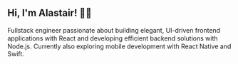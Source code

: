 ## Hi, I'm Alastair! 👋🏼

Fullstack engineer passionate about building elegant, UI-driven frontend applications with React and developing eﬃcient
backend solutions with Node.js. Currently also exploring mobile development with React Native and Swift.
